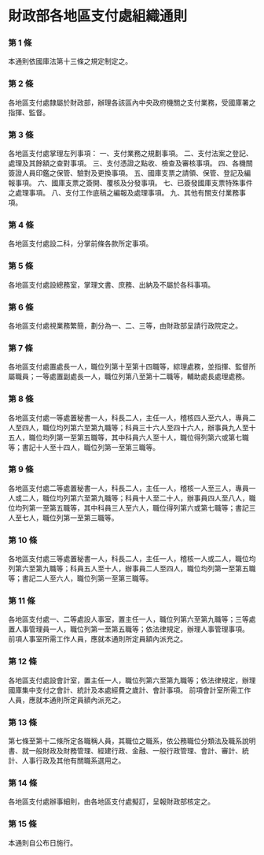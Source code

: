 # 財政部各地區支付處組織通則

### 第 1 條

本通則依國庫法第十三條之規定制定之。

### 第 2 條

各地區支付處隸屬於財政部，辦理各該區內中央政府機關之支付業務，受國庫署之指揮、監督。

### 第 3 條

各地區支付處掌理左列事項：
一、支付業務之規劃事項。
二、支付法案之登記、處理及其餘額之查對事項。
三、支付憑證之點收、檢查及審核事項。
四、各機關簽證人員印鑑之保管、驗對及更換事項。
五、國庫支票之請領、保管、登記及編報事項。
六、國庫支票之簽開、覆核及分發事項。
七、已簽發國庫支票特殊事件之處理事項。
八、支付工作底稿之編報及處理事項。
九、其他有關支付業務事項。

### 第 4 條

各地區支付處設二科，分掌前條各款所定事項。

### 第 5 條

各地區支付處設總務室，掌理文書、庶務、出納及不屬於各科事項。

### 第 6 條

各地區支付處視業務繁簡，劃分為一、二、三等，由財政部呈請行政院定之。

### 第 7 條

各地區支付處置處長一人，職位列第十至第十四職等，綜理處務，並指揮、監督所屬職員；一等處置副處長一人，職位列第八至第十二職等，輔助處長處理處務。

### 第 8 條

各地區支付處一等處置秘書一人，科長二人，主任一人，稽核四人至六人，專員二人至四人，職位均列第六至第九職等；科員三十六人至四十六人，辦事員九人至十五人，職位均列第一至第五職等，其中科員六人至十人，職位得列第六或第七職等；書記十人至十四人，職位列第一至第三職等。

### 第 9 條

各地區支付處二等處置秘書一人，科長二人，主任一人，稽核一人至三人，專員一人或二人，職位均列第六至第九職等；科員十人至二十人，辦事員四人至八人，職位均列第一至第五職等，其中科員三人至六人，職位得列第六或第七職等；書記三人至七人，職位列第一至第三職等。

### 第 10 條

各地區支付處三等處置秘書一人，科長二人，主任一人，稽核一人或二人，職位均列第六至第九職等；科員五人至十人，辦事員二人至四人，職位均列第一至第五職等；書記二人至六人，職位列第一至第三職等。

### 第 11 條

各地區支付處一、二等處設人事室，置主任一人，職位列第六至第九職等；三等處置人事管理員一人，職位列第一至第五職等；依法律規定，辦理人事管理事項。
前項人事室所需工作人員，應就本通則所定員額內派充之。

### 第 12 條

各地區支付處設會計室，置主任一人，職位列第六至第九職等；依法律規定，辦理國庫集中支付之會計、統計及本處經費之歲計、會計事項。
前項會計室所需工作人員，應就本通則所定員額內派充之。

### 第 13 條

第七條至第十二條所定各職稱人員，其職位之職系，依公務職位分類法及職系說明書、就一般財政及財務管理、經建行政、金融、一般行政管理、會計、審計、統計、人事行政及其他有關職系選用之。

### 第 14 條

各地區支付處辦事細則，由各地區支付處擬訂，呈報財政部核定之。

### 第 15 條

本通則自公布日施行。
